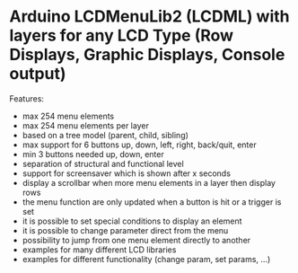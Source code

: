 Arduino LCDMenuLib2 (LCDML) with layers for any LCD Type (Row Displays, Graphic Displays, Console output)
=================================================================

Features:
*  max 254 menu elements
*  max 254 menu elements per layer
*  based on a tree model (parent, child, sibling)
*  max support for 6 buttons up, down, left, right, back/quit, enter
*  min 3 buttons needed up, down, enter
*  separation of structural and functional level
*  support for screensaver which is shown after x seconds
*  display a scrollbar when more menu elements in a layer then display rows
*  the menu function are only updated when a button is hit or a trigger is set
*  it is possible to set special conditions to display an element
*  it is possible to change parameter direct from the menu
*  possibility to jump from one menu element directly to another
*  examples for many different LCD libraries
*  examples for different functionality (change param, set params, ...)